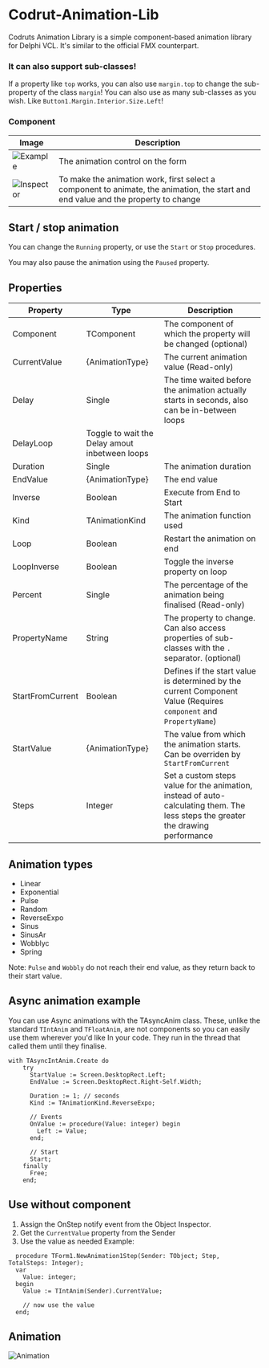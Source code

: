 # Codrut-Animation-Lib
Codruts Animation Library is a simple component-based animation library for Delphi VCL. It's similar to the official FMX counterpart.

### It can also support sub-classes!
If a property like `top` works, you can also use `margin.top` to change the sub-property of the class `margin`!
You can also use as many sub-classes as you wish. Like `Button1.Margin.Interior.Size.Left`!

### Component
| Image  | Description |
| ------------- | ------------- |
| ![Example](https://github.com/Codrax/Codrut-Animation-Lib/assets/68193064/c8ee78ec-75bc-4ae8-9f0b-48a0e0a6bbef)  | The animation control on the form  |
| ![Inspector](https://github.com/Codrax/Codrut-Animation-Lib/assets/68193064/1170d366-0a45-46d5-8c34-cd01b52cf747)  | To make the animation work, first select a component to animate, the animation, the start and end value and the property to change  |


## Start / stop animation
You can change the `Running` property, or use the `Start` or `Stop` procedures.

You may also pause the animation using the `Paused` property.

## Properties
| Property  | Type | Description |
| ------------- | ------------- | ------------- |
| Component | TComponent | The component of which the property will be changed (optional) |
| CurrentValue | {AnimationType} | The current animation value (Read-only) |
| Delay | Single | The time waited before the animation actually starts in seconds, also can be in-between loops |
| DelayLoop | Toggle to wait the Delay amout inbetween loops |
| Duration | Single | The animation duration |
| EndValue | {AnimationType} | The end value |
| Inverse | Boolean | Execute from End to Start |
| Kind | TAnimationKind | The animation function used |
| Loop | Boolean | Restart the animation on end |
| LoopInverse | Boolean | Toggle the inverse property on loop |
| Percent | Single | The percentage of the animation being finalised (Read-only) |
| PropertyName | String | The property to change. Can also access properties of sub-classes with the `.` separator. (optional) |
| StartFromCurrent | Boolean | Defines if the start value is determined by the current Component Value (Requires `component` and `PropertyName`) |
| StartValue | {AnimationType} | The value from which the animation starts. Can be overriden by `StartFromCurrent` |
| Steps | Integer | Set a custom steps value for the animation, instead of auto-calculating them. The less steps the greater the drawing performance |

## Animation types
- Linear
- Exponential
- Pulse
- Random
- ReverseExpo
- Sinus
- SinusAr
- Wobblyc
- Spring

Note: `Pulse` and `Wobbly` do not reach their end value, as they return back to their start value.

## Async animation example
You can use Async animations with the TAsyncAnim class. These, unlike the standard `TIntAnim` and `TFloatAnim`, are not components so you can easily use them wherever you'd like In your code. They run in the thread that called them until they finalise.
```
with TAsyncIntAnim.Create do
    try
      StartValue := Screen.DesktopRect.Left;
      EndValue := Screen.DesktopRect.Right-Self.Width;

      Duration := 1; // seconds
      Kind := TAnimationKind.ReverseExpo;

      // Events
      OnValue := procedure(Value: integer) begin
        Left := Value;
      end;

      // Start
      Start;
    finally
      Free;
    end;
```

## Use without component
1) Assign the OnStep notify event from the Object Inspector.
2) Get the `CurrentValue` property from the Sender
3) Use the value as needed
Example:
```
  procedure TForm1.NewAnimation1Step(Sender: TObject; Step, TotalSteps: Integer);
  var
    Value: integer;
  begin
    Value := TIntAnim(Sender).CurrentValue;
  
    // now use the value
  end;
```

## Animation
![Animation](https://github.com/Codrax/Codrut-Animation-Lib/assets/68193064/5493e918-ca90-433c-b06d-6845fbc18f2b)
